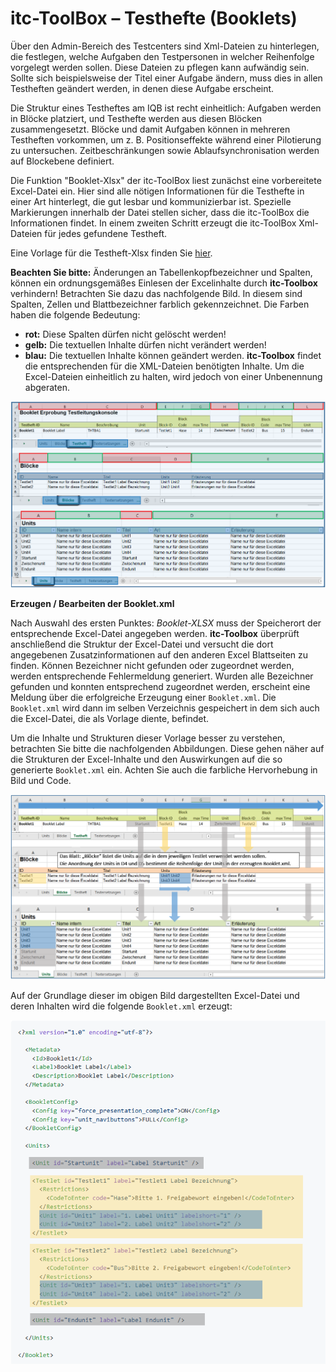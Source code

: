 # itc-ToolBox – Testhefte (Booklets)
Über den Admin-Bereich des Testcenters sind Xml-Dateien zu hinterlegen, die 
festlegen, welche Aufgaben den Testpersonen in welcher Reihenfolge 
vorgelegt werden sollen. Diese Dateien zu pflegen kann aufwändig sein. 
Sollte sich beispielsweise der Titel einer Aufgabe ändern, muss dies in allen 
Testheften geändert werden, in denen diese Aufgabe erscheint.

Die Struktur eines Testheftes am IQB ist recht einheitlich: Aufgaben werden 
in Blöcke platziert, und Testhefte werden aus diesen Blöcken zusammengesetzt. Blöcke 
und damit Aufgaben können in mehreren Testheften vorkommen, um z. B. Positionseffekte 
während einer Pilotierung zu untersuchen. Zeitbeschränkungen sowie Ablaufsynchronisation 
werden auf Blockebene definiert.

Die Funktion "Booklet-Xlsx" der itc-ToolBox liest zunächst eine vorbereitete 
Excel-Datei ein. Hier sind alle nötigen Informationen für die Testhefte in einer 
Art hinterlegt, die gut lesbar und kommunizierbar ist. Spezielle Markierungen innerhalb 
der Datei stellen sicher, dass die itc-ToolBox die Informationen findet. In einem 
zweiten Schritt erzeugt die itc-ToolBox Xml-Dateien für jedes gefundene Testheft.

Eine Vorlage für die Testheft-Xlsx finden Sie [hier](/Booklet-Template.xlsx).

**Beachten Sie bitte:** Änderungen an Tabellenkopfbezeichner und Spalten, können ein ordnungsgemäßes Einlesen der Excelinhalte durch **itc-Toolbox** verhindern! Betrachten Sie dazu das nachfolgende Bild. In diesem sind Spalten, Zellen und Blattbezeichner farblich gekennzeichnet. Die Farben haben die folgende Bedeutung:<br>

* **rot:** Diese Spalten dürfen nicht gelöscht werden!
* **gelb:** Die textuellen Inhalte dürfen nicht verändert werden!
* **blau:** Die textuellen Inhalte können geändert werden. **itc-Toolbox** findet die entsprechenden für die XML-Dateien benötigten Inhalte. Um die Excel-Dateien einheitlich zu halten, wird jedoch von einer Unbenennung abgeraten. 

![Wichtiges zum Editieren der Excel-Vorlage](https://github.com/iqb-berlin/iqb-berlin.github.io/blob/master/assets/TC_FE_ToolBox_ExcelEdit_final.png)

**Erzeugen / Bearbeiten der Booklet.xml**

Nach Auswahl des ersten Punktes: *Booklet-XLSX* muss der Speicherort der entsprechende Excel-Datei angegeben werden.
**itc-Toolbox** überprüft anschließend die Struktur der Excel-Datei und versucht die dort angegebenen Zusatzinformationen auf den anderen
Excel Blattseiten zu finden. Können Bezeichner nicht gefunden oder zugeordnet werden, werden entsprechende Fehlermeldung generiert.
Wurden alle Bezeichner gefunden und konnten entsprechend zugeordnet werden, erscheint eine Meldung über die erfolgreiche Erzeugung
einer `Booklet.xml`. Die `Booklet.xml` wird dann im selben Verzeichnis gespeichert in dem sich auch die Excel-Datei, die als Vorlage diente, 
befindet.

Um die Inhalte und Strukturen dieser Vorlage besser zu verstehen, betrachten Sie bitte die nachfolgenden Abbildungen. Diese gehen näher 
auf die Strukturen der Excel-Inhalte und den Auswirkungen auf die so generierte `Booklet.xml` ein. Achten Sie auch die farbliche Hervorhebung 
in Bild und Code.

![iqb online assessment applications with relations: testcenter](https://github.com/iqb-berlin/iqb-berlin.github.io/blob/master/assets/TC_FE_ToolBox_Excel_final.png)

Auf der Grundlage dieser im obigen Bild dargestellten Excel-Datei und deren Inhalten wird die folgende `Booklet.xml` erzeugt:

![iqb online assessment applications with relations: testcenter](https://github.com/iqb-berlin/iqb-berlin.github.io/blob/master/assets/TC_FE_ToolBox_BookletXml_final.png)
